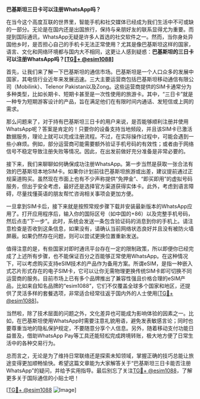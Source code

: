 **巴基斯坦三日卡可以注册WhatsApp吗？**

在当今这个高度互联的世界里，智能手机和社交媒体已经成为我们生活中不可或缺的一部分。无论是在国内还是出国旅行，保持与亲朋好友的联系显得尤为重要。而提到国际通讯，WhatsApp无疑是许多人首选的社交软件之一。然而，当你身处异国他乡时，是否担心自己的手机卡无法正常使用？尤其是像巴基斯坦这样的国家，语言、文化和网络环境都与国内大不相同，这更让人感到疑惑：**巴基斯坦的三日卡可以注册WhatsApp吗？[[TG💪+ @esim1088](https://t.me/s/esim1088)]**

首先，让我们来了解一下巴基斯坦的通信市场。巴基斯坦是一个人口众多的发展中国家，其电信行业近年来发展迅速。三大主要运营商包括巴基斯坦移动通信有限公司（Mobilink）、Telenor Pakistan以及Zong。这些运营商提供的SIM卡通常分为多种类型，比如长期卡、短期卡甚至是一次性使用的旅游卡。其中，“三日卡”就是一种专为短期游客设计的产品，旨在满足他们在有限时间内通话、发短信或上网的需求。

那么问题来了，对于持有巴基斯坦三日卡的用户来说，是否能够顺利注册并使用WhatsApp呢？答案是肯定的！只要你的设备支持当地频段，并且该SIM卡已激活数据服务，理论上就可以完成注册流程。不过，在实际操作过程中，可能会遇到一些小麻烦。例如，部分运营商可能需要额外验证手机号码的有效性；或者由于网络信号不稳定导致注册失败等情况。因此，在出发前做好充分准备是非常必要的。

接下来，我们来聊聊如何确保成功注册WhatsApp。第一步当然是获取一张合法有效的巴基斯坦本地SIM卡。如果你计划前往巴基斯坦旅游或出差，建议提前通过正规渠道购买。虽然现在市面上也有不少声称提供“免押金”、“即买即用”的虚拟号码服务，但出于安全考虑，最好还是选择官方渠道获得实体卡。此外，考虑到语言障碍，尽量找懂英语的朋友帮忙咨询相关事项会更加方便。

一旦拿到SIM卡后，接下来就是按照常规步骤下载并安装最新版本的WhatsApp应用了。打开应用程序后，输入你的国际区号（如中国的+86）以及完整手机号码，然后点击“下一步”。此时，系统会发送一条包含验证码的消息到你的手机上。请注意检查是否收到这条信息，如果没有，请确认当前网络状态良好并且没有被防火墙屏蔽。如果仍然存在问题，则可以尝试更换位置重新发送。

值得注意的是，有些国家对即时通讯平台存在一定的限制政策，所以即便你已经完成了上述所有步骤，也不能保证百分之百能够正常使用WhatsApp。在这种情况下，可以考虑购买支持eSIM技术的产品作为备用方案。所谓eSIM，是指一种嵌入式芯片形式存在的电子SIM卡，它可以让你无需物理更换传统SIM卡即可切换不同运营商的服务。目前市场上已有多个品牌推出了兼容性强且价格合理的eSIM产品，比如来自知名品牌的“esim1088”，它们不仅覆盖全球多个国家和地区，还提供了灵活多样的套餐选项，非常适合经常往返于国内外的人士使用[[TG💪+ @esim1088](https://t.me/s/esim1088)]。

当然啦，除了技术层面的问题之外，文化差异也可能成为影响体验的因素之一。比如，在巴基斯坦使用WhatsApp时需要注意礼貌用语，避免发表敏感言论；同时也要尊重当地的隐私保护规定，不要随意分享个人信息。另外，随着移动支付功能日益普及，借助WhatsApp Pay等工具还能轻松完成跨境转账，极大地方便了日常生活中的各种交易行为。

总而言之，无论是为了维持日常联络还是探索未知领域，掌握正确的技巧总能让旅途变得更加顺畅愉快。希望这篇文章能为大家解答关于“巴基斯坦三日卡能否注册WhatsApp”的疑问，并给予实用指导。最后别忘了关注[TG💪+ @esim1088](https://t.me/s/esim1088)，了解更多关于国际通信的小贴士吧！

[[TG💪+ @esim1088](https://t.me/s/esim1088) ![Image](https://i.postimg.cc/4NQfJmqS/Snipaste-2025-05-13-00-14-12.png)]